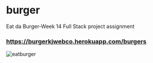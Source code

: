 # burger
Eat da Burger-Week 14 Full Stack project assignment 
### https://burgerkjwebco.herokuapp.com/burgers
![eatburger](https://user-images.githubusercontent.com/24326243/27525637-6fb2f0ec-59f4-11e7-87a4-eb7be53e23be.gif)
